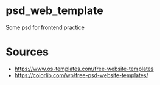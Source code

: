 # psd_web_template
Some psd for frontend practice



# Sources

- https://www.os-templates.com/free-website-templates
- https://colorlib.com/wp/free-psd-website-templates/

